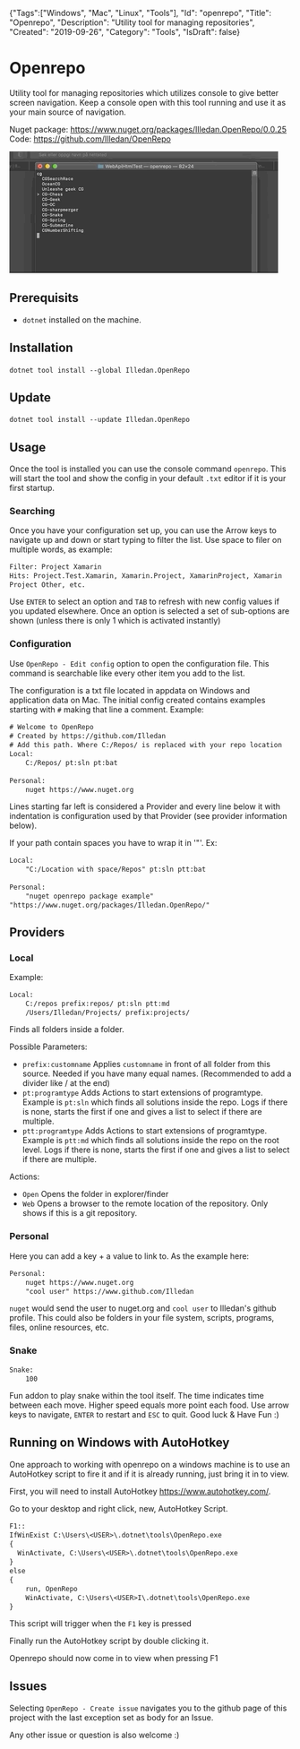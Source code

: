 {"Tags":["Windows", "Mac", "Linux", "Tools"], "Id": "openrepo", "Title": "Openrepo", "Description": "Utility tool for managing repositories", "Created": "2019-09-26", "Category": "Tools", "IsDraft": false}

# Openrepo

Utility tool for managing repositories which utilizes console to give better screen navigation.
Keep a console open with this tool running and use it as your main source of navigation.

Nuget package: https://www.nuget.org/packages/Illedan.OpenRepo/0.0.25
Code: https://github.com/Illedan/OpenRepo

![Usage](https://github.com/Illedan/BlogPosts/blob/master/Images/openrepo.gif?raw=true)

## Prerequisits

- `dotnet` installed on the machine.

## Installation

`dotnet tool install --global Illedan.OpenRepo`

## Update

`dotnet tool install --update Illedan.OpenRepo`

## Usage

Once the tool is installed you can use the console command `openrepo`. This will start the tool and show the config in your default `.txt` editor if it is your first startup.

### Searching

Once you have your configuration set up, you can use the Arrow keys to navigate up and down or start typing to filter the list. Use space to filer on multiple words, as example:
```
Filter: Project Xamarin
Hits: Project.Test.Xamarin, Xamarin.Project, XamarinProject, Xamarin Project Other, etc.
```

Use `ENTER` to select an option and `TAB` to refresh with new config values if you updated elsewhere.
Once an option is selected a set of sub-options are shown (unless there is only 1 which is activated instantly)

### Configuration

Use `OpenRepo - Edit config` option to open the configuration file. This command is searchable like every other item you add to the list.

The configuration is a txt file located in appdata on Windows and application data on Mac. The initial config created contains examples starting with `#` making that line a comment. Example:
```
# Welcome to OpenRepo
# Created by https://github.com/Illedan 
# Add this path. Where C:/Repos/ is replaced with your repo location
Local:
    C:/Repos/ pt:sln pt:bat

Personal:
    nuget https://www.nuget.org
```

Lines starting far left is considered a Provider and every line below it with indentation is configuration used by that Provider (see provider information below).

If your path contain spaces you have to wrap it in '"'. Ex:
```
Local:
    "C:/Location with space/Repos" pt:sln ptt:bat 

Personal:
    "nuget openrepo package example" "https://www.nuget.org/packages/Illedan.OpenRepo/"
```

## Providers

### Local

Example:
```
Local:
    C:/repos prefix:repos/ pt:sln ptt:md
    /Users/Illedan/Projects/ prefix:projects/
```

Finds all folders inside a folder.

Possible Parameters:
- `prefix:customname` Applies `customname` in front of all folder from this source. Needed if you have many equal names. (Recommended to add a divider like / at the end)
- `pt:programtype` Adds Actions to start extensions of programtype. Example is `pt:sln` which finds all solutions inside the repo. Logs if there is none, starts the first if one and gives a list to select if there are multiple.
- `ptt:programtype` Adds Actions to start extensions of programtype. Example is `ptt:md` which finds all solutions inside the repo on the root level. Logs if there is none, starts the first if one and gives a list to select if there are multiple.

Actions:
- `Open` Opens the folder in explorer/finder
- `Web` Opens a browser to the remote location of the repository. Only shows if this is a git repository.

### Personal

Here you can add a key + a value to link to. As the example here:
```
Personal:
    nuget https://www.nuget.org
    "cool user" https://www.github.com/Illedan
```
`nuget` would send the user to nuget.org and `cool user` to Illedan's github profile.
This could also be folders in your file system, scripts, programs, files, online resources, etc.

### Snake

```
Snake:
    100
```
Fun addon to play snake within the tool itself. The time indicates time between each move. Higher speed equals more point each food. Use arrow keys to navigate, `ENTER` to restart and `ESC` to quit. Good luck & Have Fun :) 


## Running on Windows with AutoHotkey
One approach to working with openrepo on a windows machine is to use an AutoHotkey script to fire it and if it is already running, just bring it in to view.

First, you will need to install AutoHotkey https://www.autohotkey.com/.

Go to your desktop and right click, new, AutoHotkey Script.

```
F1::
IfWinExist C:\Users\<USER>\.dotnet\tools\OpenRepo.exe
{
  WinActivate, C:\Users\<USER>\.dotnet\tools\OpenRepo.exe
}
else
{
    run, OpenRepo
    WinActivate, C:\Users\<USER>I\.dotnet\tools\OpenRepo.exe
}
```
This script will trigger when the ```F1``` key is pressed

Finally run the AutoHotkey script by double clicking it. 

Openrepo should now come in to view when pressing F1

## Issues

Selecting `OpenRepo - Create issue` navigates you to the github page of this project with the last exception set as body for an Issue.

Any other issue or question is also welcome :) 


